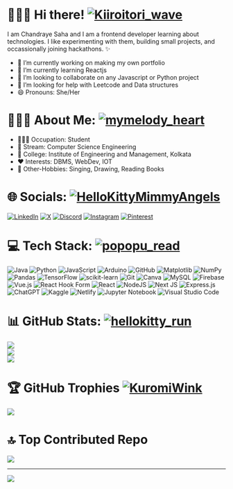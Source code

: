 # 🙋🏻‍♀️ Hi there! [![Kiiroitori_wave](https://cdn3.emoji.gg/emojis/9085-kiiroitori-wave.gif)](https://emoji.gg/emoji/9085-kiiroitori-wave)
I am Chandraye Saha and I am a frontend developer learning about technologies. I like experimenting with them, building small projects, and occassionally joining hackathons. ✨
<br>
- 🔭 I’m currently working on making my own portfolio
- 🌱 I’m currently learning Reactjs
- 👯 I’m looking to collaborate on any Javascript or Python project
- 🤔 I’m looking for help with Leetcode and Data structures
- 😄 Pronouns: She/Her


# 👩🏻‍💻 About Me: [![mymelody_heart](https://cdn3.emoji.gg/emojis/2412-mymelody-heart.png)](https://emoji.gg/emoji/2412-mymelody-heart)
- 👩🏻‍🎓 Occupation: Student
- 📕 Stream:	Computer Science Engineering
- 🏫 College: Institute of Engineering and Management, Kolkata
- ❤️ Interests: DBMS, WebDev, IOT
- 🌟 Other-Hobbies: Singing, Drawing, Reading Books

# 🌐 Socials: [![HelloKittyMimmyAngels](https://cdn3.emoji.gg/emojis/2952-hellokittymimmyangels.gif)](https://emoji.gg/emoji/2952-hellokittymimmyangels)
[![LinkedIn](https://img.shields.io/badge/LinkedIn-%230077B5.svg?logo=linkedin&logoColor=white)](https://linkedin.com/in/https://www.linkedin.com/in/chandraye-saha-331155262/) [![X](https://img.shields.io/badge/X-black.svg?logo=X&logoColor=white)](https://x.com/https://x.com/lxstfxl_aries04) [![Discord](https://img.shields.io/badge/Discord-%237289DA.svg?logo=discord&logoColor=white)](https://discord.gg/https://discord.com/invite/bsdtQVmn) [![Instagram](https://img.shields.io/badge/Instagram-%23E4405F.svg?logo=Instagram&logoColor=white)](https://instagram.com/https://www.instagram.com/kintsugii/?hl=en) [![Pinterest](https://img.shields.io/badge/Pinterest-%23E60023.svg?logo=Pinterest&logoColor=white)](https://pinterest.com/https://in.pinterest.com/kintsugiiiiiiiiiiii/) 


# 💻 Tech Stack: [![popopu_read](https://cdn3.emoji.gg/emojis/8963-popopu-read.gif)](https://emoji.gg/emoji/8963-popopu-read)
![Java](https://img.shields.io/badge/java-%23ED8B00.svg?style=for-the-badge&logo=openjdk&logoColor=white) ![Python](https://img.shields.io/badge/python-3670A0?style=for-the-badge&logo=python&logoColor=ffdd54) ![JavaScript](https://img.shields.io/badge/javascript-%23323330.svg?style=for-the-badge&logo=javascript&logoColor=%23F7DF1E) ![Arduino](https://img.shields.io/badge/-Arduino-00979D?style=for-the-badge&logo=Arduino&logoColor=white) ![GitHub](https://img.shields.io/badge/github-%23121011.svg?style=for-the-badge&logo=github&logoColor=white) ![Matplotlib](https://img.shields.io/badge/Matplotlib-%23ffffff.svg?style=for-the-badge&logo=Matplotlib&logoColor=black) ![NumPy](https://img.shields.io/badge/numpy-%23013243.svg?style=for-the-badge&logo=numpy&logoColor=white) ![Pandas](https://img.shields.io/badge/pandas-%23150458.svg?style=for-the-badge&logo=pandas&logoColor=white) ![TensorFlow](https://img.shields.io/badge/TensorFlow-%23FF6F00.svg?style=for-the-badge&logo=TensorFlow&logoColor=white) ![scikit-learn](https://img.shields.io/badge/scikit--learn-%23F7931E.svg?style=for-the-badge&logo=scikit-learn&logoColor=white) ![Git](https://img.shields.io/badge/git-%23F05033.svg?style=for-the-badge&logo=git&logoColor=white) ![Canva](https://img.shields.io/badge/Canva-%2300C4CC.svg?style=for-the-badge&logo=Canva&logoColor=white) ![MySQL](https://img.shields.io/badge/mysql-4479A1.svg?style=for-the-badge&logo=mysql&logoColor=white) ![Firebase](https://img.shields.io/badge/firebase-a08021?style=for-the-badge&logo=firebase&logoColor=ffcd34) ![Vue.js](https://img.shields.io/badge/vue.js-%2335495e.svg?style=for-the-badge&logo=vuedotjs&logoColor=%234FC08D) ![React Hook Form](https://img.shields.io/badge/React%20Hook%20Form-%23EC5990.svg?style=for-the-badge&logo=reacthookform&logoColor=white) ![React](https://img.shields.io/badge/react-%2320232a.svg?style=for-the-badge&logo=react&logoColor=%2361DAFB) ![NodeJS](https://img.shields.io/badge/node.js-6DA55F?style=for-the-badge&logo=node.js&logoColor=white) ![Next JS](https://img.shields.io/badge/Next-black?style=for-the-badge&logo=next.js&logoColor=white) ![Express.js](https://img.shields.io/badge/express.js-%23404d59.svg?style=for-the-badge&logo=express&logoColor=%2361DAFB) ![ChatGPT](https://img.shields.io/badge/chatGPT-74aa9c?style=for-the-badge&logo=openai&logoColor=white) ![Kaggle](https://img.shields.io/badge/Kaggle-035a7d?style=for-the-badge&logo=kaggle&logoColor=white) ![Netlify](https://img.shields.io/badge/netlify-%23000000.svg?style=for-the-badge&logo=netlify&logoColor=#00C7B7) ![Jupyter Notebook](https://img.shields.io/badge/jupyter-%23FA0F00.svg?style=for-the-badge&logo=jupyter&logoColor=white) ![Visual Studio Code](https://img.shields.io/badge/Visual%20Studio%20Code-0078d7.svg?style=for-the-badge&logo=visual-studio-code&logoColor=white)
# 📊 GitHub Stats: [![hellokitty_run](https://cdn3.emoji.gg/emojis/3159-hellokitty-run.gif)](https://emoji.gg/emoji/3159-hellokitty-run)
![](https://github-readme-stats.vercel.app/api?username=urfavaries2004&theme=radical&hide_border=false&include_all_commits=false&count_private=false)<br/>
![](https://github-readme-streak-stats.herokuapp.com/?user=urfavaries2004&theme=radical&hide_border=false)<br/>
![](https://github-readme-stats.vercel.app/api/top-langs/?username=urfavaries2004&theme=radical&hide_border=false&include_all_commits=false&count_private=false&layout=compact)

# 🏆 GitHub Trophies [![KuromiWink](https://cdn3.emoji.gg/emojis/6913-kuromiwink.gif)](https://emoji.gg/emoji/6913-kuromiwink)
![](https://github-profile-trophy.vercel.app/?username=urfavaries2004&theme=radical&no-frame=false&no-bg=true&margin-w=4)

# 🔝 Top Contributed Repo
![](https://github-contributor-stats.vercel.app/api?username=urfavaries2004&limit=5&theme=dark&combine_all_yearly_contributions=true)

---
[![](https://visitcount.itsvg.in/api?id=urfavaries2004&icon=0&color=0)](https://visitcount.itsvg.in)

